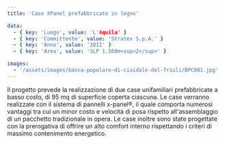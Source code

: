 ```yaml
---
title: 'Case XPanel prefabbricate in legno'

data:
  - { key: 'Luogo', value: 'L'Aquila' }
  - { key: 'Committente', value: 'Stratex S.p.A.' }
  - { key: 'Anno', value: '2011' }
  - { key: 'Area', value: 'SLP 1.560m<sup>2</sup>' }

images:
  - '/assets/images/banca-popolare-di-cividale-del-friuli/BPC001.jpg'
---
```


Il progetto prevede la realizzazione di due case unifamiliari prefabbricate a basso costo, di 95 mq di 
superficie coperta ciascuna. Le case verranno realizzate con il sistema di pannelli x-panel®, il quale comporta 
numerosi vantaggi tra cui un minor costo e velocità di posa rispetto all'assemblaggio di un pacchetto tradizionale 
in opera. Le case inoltre sono state progettate con la prerogativa di offrire un alto comfort interno rispettando 
i criteri di massimo contenimento energetico.
